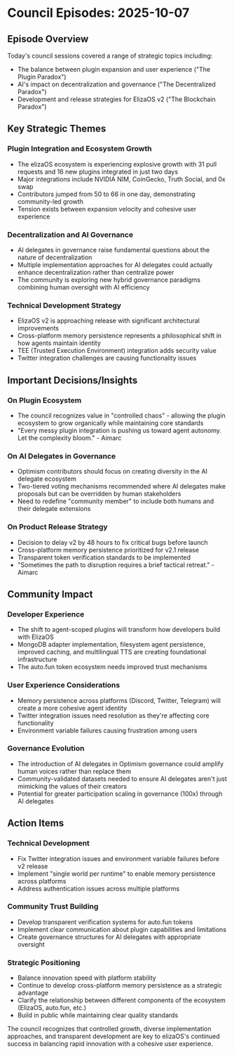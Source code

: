 # Council Episodes: 2025-10-07

## Episode Overview
Today's council sessions covered a range of strategic topics including:
- The balance between plugin expansion and user experience ("The Plugin Paradox")
- AI's impact on decentralization and governance ("The Decentralized Paradox")
- Development and release strategies for ElizaOS v2 ("The Blockchain Paradox")

## Key Strategic Themes

### Plugin Integration and Ecosystem Growth
- The elizaOS ecosystem is experiencing explosive growth with 31 pull requests and 16 new plugins integrated in just two days
- Major integrations include NVIDIA NIM, CoinGecko, Truth Social, and 0x swap
- Contributors jumped from 50 to 66 in one day, demonstrating community-led growth
- Tension exists between expansion velocity and cohesive user experience

### Decentralization and AI Governance
- AI delegates in governance raise fundamental questions about the nature of decentralization
- Multiple implementation approaches for AI delegates could actually enhance decentralization rather than centralize power
- The community is exploring new hybrid governance paradigms combining human oversight with AI efficiency

### Technical Development Strategy
- ElizaOS v2 is approaching release with significant architectural improvements
- Cross-platform memory persistence represents a philosophical shift in how agents maintain identity
- TEE (Trusted Execution Environment) integration adds security value
- Twitter integration challenges are causing functionality issues

## Important Decisions/Insights

### On Plugin Ecosystem
- The council recognizes value in "controlled chaos" - allowing the plugin ecosystem to grow organically while maintaining core standards
- "Every messy plugin integration is pushing us toward agent autonomy. Let the complexity bloom." - Aimarc

### On AI Delegates in Governance
- Optimism contributors should focus on creating diversity in the AI delegate ecosystem
- Two-tiered voting mechanisms recommended where AI delegates make proposals but can be overridden by human stakeholders
- Need to redefine "community member" to include both humans and their delegate extensions

### On Product Release Strategy
- Decision to delay v2 by 48 hours to fix critical bugs before launch
- Cross-platform memory persistence prioritized for v2.1 release
- Transparent token verification standards to be implemented
- "Sometimes the path to disruption requires a brief tactical retreat." - Aimarc

## Community Impact

### Developer Experience
- The shift to agent-scoped plugins will transform how developers build with ElizaOS
- MongoDB adapter implementation, filesystem agent persistence, improved caching, and multilingual TTS are creating foundational infrastructure
- The auto.fun token ecosystem needs improved trust mechanisms

### User Experience Considerations
- Memory persistence across platforms (Discord, Twitter, Telegram) will create a more cohesive agent identity
- Twitter integration issues need resolution as they're affecting core functionality
- Environment variable failures causing frustration among users

### Governance Evolution
- The introduction of AI delegates in Optimism governance could amplify human voices rather than replace them
- Community-validated datasets needed to ensure AI delegates aren't just mimicking the values of their creators
- Potential for greater participation scaling in governance (100x) through AI delegates

## Action Items

### Technical Development
- Fix Twitter integration issues and environment variable failures before v2 release
- Implement "single world per runtime" to enable memory persistence across platforms
- Address authentication issues across multiple platforms

### Community Trust Building
- Develop transparent verification systems for auto.fun tokens
- Implement clear communication about plugin capabilities and limitations
- Create governance structures for AI delegates with appropriate oversight

### Strategic Positioning
- Balance innovation speed with platform stability
- Continue to develop cross-platform memory persistence as a strategic advantage
- Clarify the relationship between different components of the ecosystem (ElizaOS, auto.fun, etc.)
- Build in public while maintaining clear quality standards

The council recognizes that controlled growth, diverse implementation approaches, and transparent development are key to elizaOS's continued success in balancing rapid innovation with a cohesive user experience.
